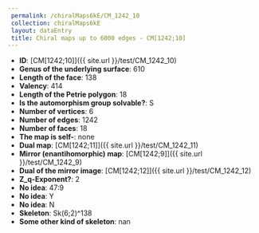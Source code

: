 ```yaml
--- 
 permalink: /chiralMaps6kE/CM_1242_10 
 collection: chiralMaps6kE
 layout: dataEntry
 title: Chiral maps up to 6000 edges - CM[1242;10]
---
```


- **ID**: [CM[1242;10]]({{ site.url }}/test/CM_1242_10)
- **Genus of the underlying surface**: 610
- **Length of the face**: 138
- **Valency**: 414
- **Length of the Petrie polygon**: 18
- **Is the automorphism group solvable?**: S
- **Number of vertices**: 6
- **Number of edges**: 1242
- **Number of faces**: 18
- **The map is self-**: none
- **Dual map**: [CM[1242;11]]({{ site.url }}/test/CM_1242_11)
- **Mirror (enantihomorphic) map**: [CM[1242;9]]({{ site.url }}/test/CM_1242_9)
- **Dual of the mirror image**: [CM[1242;12]]({{ site.url }}/test/CM_1242_12)
- **Z_q-Exponent?**: 2
- **No idea**:  47:9
- **No idea**: Y
- **No idea**: N
- **Skeleton**: Sk(6;2)^138
- **Some other kind of skeleton**: nan
